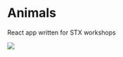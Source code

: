 # Animals

React app written for STX workshops

<img src="https://camo.githubusercontent.com/924f724a2bc2280c6e7db9273332f59692d59120/68747470733a2f2f692e696d6775722e636f6d2f54544e6f4e74542e676966"/>
